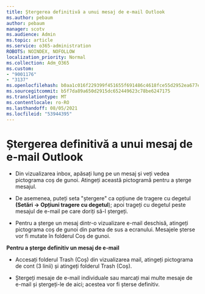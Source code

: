 ```yaml
---
title: Ștergerea definitivă a unui mesaj de e-mail Outlook
ms.author: pebaum
author: pebaum
manager: scotv
ms.audience: Admin
ms.topic: article
ms.service: o365-administration
ROBOTS: NOINDEX, NOFOLLOW
localization_priority: Normal
ms.collection: Adm_O365
ms.custom:
- "9001176"
- "3137"
ms.openlocfilehash: b0aa1c016f229399f451655f691486c4618fce55d2952ea677edb902349dd270
ms.sourcegitcommit: b5f7da89a650d2915dc652449623c78be6247175
ms.translationtype: MT
ms.contentlocale: ro-RO
ms.lasthandoff: 08/05/2021
ms.locfileid: "53944395"
---
```

# <a name="permanently-delete-an-email-in-outlook"></a>Ștergerea definitivă a unui mesaj de e-mail Outlook

- Din vizualizarea inbox, apăsați lung pe un mesaj și veți vedea pictograma coș de gunoi. Atingeți această pictogramă pentru a șterge mesajul.

- De asemenea, puteți seta "ștergere" ca opțiune de tragere cu degetul **(Setări -> Opțiuni tragere cu degetul**); apoi trageți cu degetul peste mesajul de e-mail pe care doriți să-l ștergeți. 

- Pentru a șterge un mesaj dintr-o vizualizare e-mail deschisă, atingeți pictograma coș de gunoi din partea de sus a ecranului. Mesajele șterse vor fi mutate în folderul Coș de gunoi. 

**Pentru a șterge definitiv un mesaj de e-mail**

- Accesați folderul Trash (Coș) din vizualizarea mail, atingeți pictograma de cont (3 linii) și atingeți folderul Trash (Coș).

- Ștergeți mesaje de e-mail individuale sau marcați mai multe mesaje de e-mail și ștergeți-le de aici; acestea vor fi șterse definitiv.